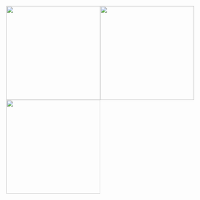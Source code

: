 


<img src="https://api.eu.badgr.io/public/assertions/Npv2nW3aSb-Djp4Jmws5Gg/image" width="250" display="inline"/><img src="https://api.eu.badgr.io/public/assertions/B3WpAh0XT0-_bHYroPdWdQ/image" width="250" /><img src="https://api.eu.badgr.io/public/badges/qjXX3AiKSr2CEMbujVuZNA/image" width="250" />

